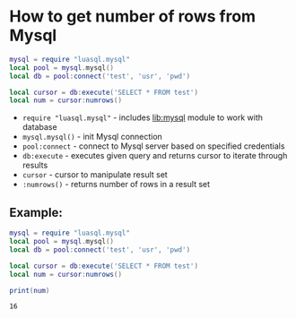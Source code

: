 # How to get number of rows from Mysql

```lua
mysql = require "luasql.mysql"
local pool = mysql.mysql()
local db = pool:connect('test', 'usr', 'pwd')

local cursor = db:execute('SELECT * FROM test')
local num = cursor:numrows()
```

- `require "luasql.mysql"` - includes [lib:mysql](https://onelinerhub.com/lua-mysql/how-to-install-mysql-lib) module to work with database
- `mysql.mysql()` - init Mysql connection
- `pool:connect` - connect to Mysql server based on specified credentials
- `db:execute` - executes given query and returns cursor to iterate through results
- `cursor` - cursor to manipulate result set
- `:numrows()` - returns number of rows in a result set

## Example: 
```lua
mysql = require "luasql.mysql"
local pool = mysql.mysql()
local db = pool:connect('test', 'usr', 'pwd')

local cursor = db:execute('SELECT * FROM test')
local num = cursor:numrows()

print(num)
```
```
16

```

